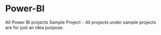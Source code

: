 # Power-BI
All Power BI projects
  Sample Project - All projects under sample projects are for just an idea purpose.
    
